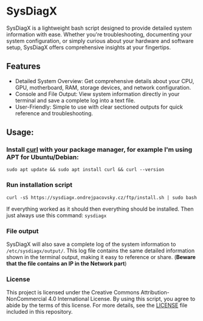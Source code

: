 # SysDiagX
SysDiagX is a lightweight bash script designed to provide detailed system information with ease. Whether you're troubleshooting, documenting your system configuration, or simply curious about your hardware and software setup, SysDiagX offers comprehensive insights at your fingertips.

## Features
- Detailed System Overview: Get comprehensive details about your CPU, GPU, motherboard, RAM, storage devices, and network configuration.
- Console and File Output: View system information directly in your terminal and save a complete log into a text file.
- User-Friendly: Simple to use with clear sectioned outputs for quick reference and troubleshooting.

## Usage:
### Install [curl](https://curl.se/) with your package manager, for example I'm using APT for Ubuntu/Debian:
```
sudo apt update && sudo apt install curl && curl --version
```
### Run installation script
```
curl -sS https://sysdiagx.ondrejpacovsky.cz/ftp/install.sh | sudo bash
```
If everything worked as it should then everything should be installed. Then just always use this command:
```sysdiagx```

### File output
SysDiagX will also save a complete log of the system information to `/etc/sysdiagx/output/`. This log file contains the same detailed information shown in the terminal output, making it easy to reference or share. (**Beware that the file contains an IP in the Network part**)

### License
This project is licensed under the Creative Commons Attribution-NonCommercial 4.0 International License. By using this script, you agree to abide by the terms of this license. For more details, see the [LICENSE](./LICENSE) file included in this repository.

